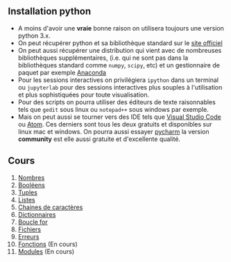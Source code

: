 ## Installation python

- A moins d'avoir une **vraie** bonne raison on utilisera toujours une version python 3.x.
- On peut récupérer python et sa bibliothèque standard sur le [site officiel](http://www.python.org)
- On peut aussi récupérer une distribution qui vient avec de nombreuses bibliothèques supplémentaires, (i.e. qui ne sont pas dans la bibliothèques standard comme `numpy`, `scipy`, etc) et un gestionnaire de paquet par exemple [Anaconda](https://www.anaconda.com/distribution/)
- Pour les sessions interactives on privilégiera `ipython` dans un terminal ou `jupyterlab` pour des sessions interactives plus souples à l'utilisation et plus sophistiquées pour toute visualisation.
- Pour des scripts on pourra utiliser des éditeurs de texte raisonnables tels que `gedit` sous linux ou `notepad++` sous windows par exemple.
- Mais on peut aussi se tourner vers des IDE tels que [Visual Studio Code](https://code.visualstudio.com/) ou [Atom](https://atom.io/). Ces derniers sont tous les deux gratuits et disponibles sur linux mac et windows. On pourra aussi essayer [pycharm](https://www.jetbrains.com/fr-fr/pycharm/) la version **community** est elle aussi gratuite et d'excellente qualité.

## Cours

1. [Nombres](./nombres.md)
2. [Booléens](./logique.md)
3. [Tuples](./tuples.md)
4. [Listes](./listes.md)
5. [Chaines de caractères](./string.md)
6. [Dictionnaires](./dictionnaires.md)
7. [Boucle for](./boucle_for.md)
8. [Fichiers](./fichiers.md)
9. [Erreurs](./erreurs.md)
10. [Fonctions](./fonctions.md) (En cours)
11. [Modules](./modules.md) (En cours)
